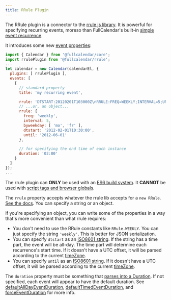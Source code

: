 ```yaml
---
title: RRule Plugin
---
```


The RRule plugin is a connector to the [rrule js library](https://github.com/jakubroztocil/rrule). It is powerful for specifying recurring events, moreso than FullCalendar's built-in [simple event recurrence](recurring-events).

It introduces some new [event properties](event-parsing):

```js
import { Calendar } from '@fullcalendar/core';
import rrulePlugin from '@fullcalendar/rrule';
...
let calendar = new Calendar(calendarEl, {
  plugins: [ rrulePlugin ],
  events: [
    {
      // standard property
      title: 'my recurring event',

      rrule: 'DTSTART:20120201T103000Z\nRRULE:FREQ=WEEKLY;INTERVAL=5;UNTIL=20120601;BYDAY=MO,FR',
      // ...or, an object...
      rrule: {
        freq: 'weekly',
        interval: 5,
        byweekday: [ 'mo', 'fr' ],
        dtstart: '2012-02-01T10:30:00',
        until: '2012-06-01'
      },

      // for specifying the end time of each instance
      duration: '02:00'
    }
  ]
});
...
```

The rrule plugin can **ONLY** be used with an [ES6 build system](initialize-es6). It **CANNOT** be used with [script tags and browser globals](initialize-globals).

The `rrule` property accepts whatever the rrule lib accepts for a `new RRule`. [See the docs](https://github.com/jakubroztocil/rrule). You can specify a string or an object.

If you're specifying an object, you can write some of the properties in a way that's more convenient than what rrule requires:

- You don't need to use the RRule constants like `RRule.WEEKLY`. You can just specify the string `'weekly'`. This is better for JSON serialization.
- You can specify `dtstart` as an [ISO8601 string](date-parsing). If the string has a time part, the event will be all-day. The time part will determine each recurrence's start time. If it doesn't have a UTC offset, it will be parsed according to the current [timeZone](timeZone).
- You can specify `until` as an [ISO8601 string](date-parsing). If it doesn't have a UTC offset, it will be parsed according to the current [timeZone](timeZone).

The `duration` property must be something that [parses into a Duration](duration-object). If not specified, each event will appear to have the default duration. See [defaultAllDayEventDuration](defaultAllDayEventDuration), [defaultTimedEventDuration](defaultTimedEventDuration), and [forceEventDuration](forceEventDuration) for more info.
